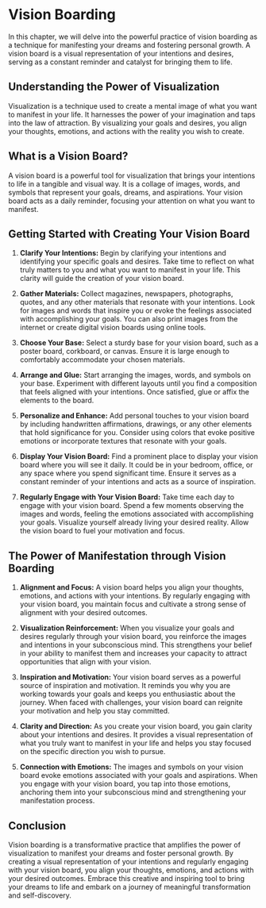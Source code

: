 Vision Boarding
==========================

In this chapter, we will delve into the powerful practice of vision boarding as a technique for manifesting your dreams and fostering personal growth. A vision board is a visual representation of your intentions and desires, serving as a constant reminder and catalyst for bringing them to life.

Understanding the Power of Visualization
----------------------------------------

Visualization is a technique used to create a mental image of what you want to manifest in your life. It harnesses the power of your imagination and taps into the law of attraction. By visualizing your goals and desires, you align your thoughts, emotions, and actions with the reality you wish to create.

What is a Vision Board?
-----------------------

A vision board is a powerful tool for visualization that brings your intentions to life in a tangible and visual way. It is a collage of images, words, and symbols that represent your goals, dreams, and aspirations. Your vision board acts as a daily reminder, focusing your attention on what you want to manifest.

Getting Started with Creating Your Vision Board
-----------------------------------------------

1. **Clarify Your Intentions:** Begin by clarifying your intentions and identifying your specific goals and desires. Take time to reflect on what truly matters to you and what you want to manifest in your life. This clarity will guide the creation of your vision board.

2. **Gather Materials:** Collect magazines, newspapers, photographs, quotes, and any other materials that resonate with your intentions. Look for images and words that inspire you or evoke the feelings associated with accomplishing your goals. You can also print images from the internet or create digital vision boards using online tools.

3. **Choose Your Base:** Select a sturdy base for your vision board, such as a poster board, corkboard, or canvas. Ensure it is large enough to comfortably accommodate your chosen materials.

4. **Arrange and Glue:** Start arranging the images, words, and symbols on your base. Experiment with different layouts until you find a composition that feels aligned with your intentions. Once satisfied, glue or affix the elements to the board.

5. **Personalize and Enhance:** Add personal touches to your vision board by including handwritten affirmations, drawings, or any other elements that hold significance for you. Consider using colors that evoke positive emotions or incorporate textures that resonate with your goals.

6. **Display Your Vision Board:** Find a prominent place to display your vision board where you will see it daily. It could be in your bedroom, office, or any space where you spend significant time. Ensure it serves as a constant reminder of your intentions and acts as a source of inspiration.

7. **Regularly Engage with Your Vision Board:** Take time each day to engage with your vision board. Spend a few moments observing the images and words, feeling the emotions associated with accomplishing your goals. Visualize yourself already living your desired reality. Allow the vision board to fuel your motivation and focus.

The Power of Manifestation through Vision Boarding
--------------------------------------------------

1. **Alignment and Focus:** A vision board helps you align your thoughts, emotions, and actions with your intentions. By regularly engaging with your vision board, you maintain focus and cultivate a strong sense of alignment with your desired outcomes.

2. **Visualization Reinforcement:** When you visualize your goals and desires regularly through your vision board, you reinforce the images and intentions in your subconscious mind. This strengthens your belief in your ability to manifest them and increases your capacity to attract opportunities that align with your vision.

3. **Inspiration and Motivation:** Your vision board serves as a powerful source of inspiration and motivation. It reminds you why you are working towards your goals and keeps you enthusiastic about the journey. When faced with challenges, your vision board can reignite your motivation and help you stay committed.

4. **Clarity and Direction:** As you create your vision board, you gain clarity about your intentions and desires. It provides a visual representation of what you truly want to manifest in your life and helps you stay focused on the specific direction you wish to pursue.

5. **Connection with Emotions:** The images and symbols on your vision board evoke emotions associated with your goals and aspirations. When you engage with your vision board, you tap into those emotions, anchoring them into your subconscious mind and strengthening your manifestation process.

Conclusion
----------

Vision boarding is a transformative practice that amplifies the power of visualization to manifest your dreams and foster personal growth. By creating a visual representation of your intentions and regularly engaging with your vision board, you align your thoughts, emotions, and actions with your desired outcomes. Embrace this creative and inspiring tool to bring your dreams to life and embark on a journey of meaningful transformation and self-discovery.
